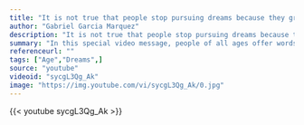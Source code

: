 ```yaml
---
title: "It is not true that people stop pursuing dreams because they grow old, they grow old because they stop pursuing dreams."
author: "Gabriel Garcia Marquez"
description: "It is not true that people stop pursuing dreams because they grow old, they grow old because they stop pursuing dreams. - Gabriel Garcia Marquez quotes from GetInspired365.com"
summary: "In this special video message, people of all ages offer words of wisdom to their younger counterparts. What singular piece of good advice would you give to a younger you? "
referenceurl: ""
tags: ["Age","Dreams",]
source: "youtube"
videoid: "sycgL3Qg_Ak"
image: "https://img.youtube.com/vi/sycgL3Qg_Ak/0.jpg"
---
```


{{< youtube sycgL3Qg_Ak >}}
